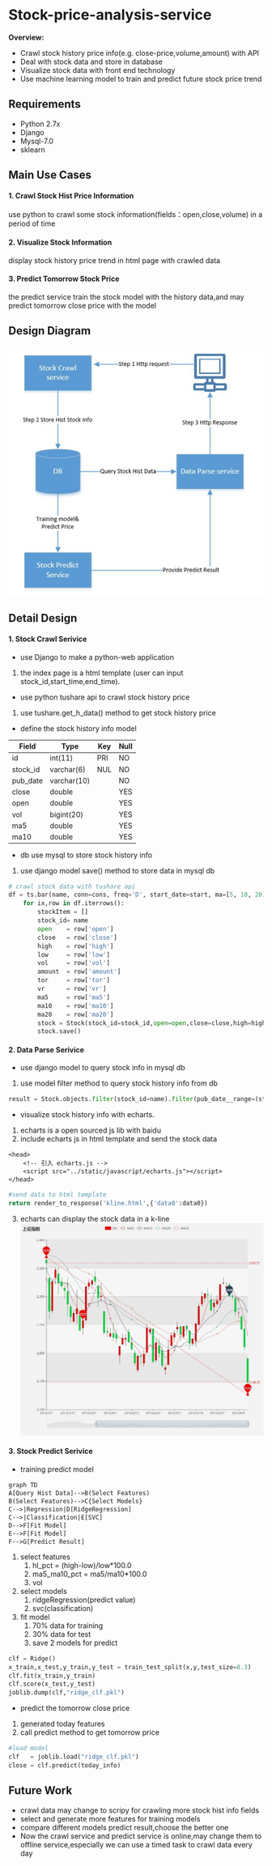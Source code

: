 # Stock-price-analysis-service

**Overview:**

- Crawl stock history price info(e.g. close-price,volume,amount) with API
- Deal with stock data and store in database
- Visualize stock data with front end technology
- Use machine learning model to train and predict future stock price trend

## Requirements

* Python 2.7x
* Django
* Mysql-7.0
* sklearn

## Main Use Cases
#### 1. Crawl Stock Hist Price Information
use python to crawl some stock information(fields：open,close,volume) in a period of time

#### 2. Visualize Stock Information
display stock history price trend in html page with crawled data

#### 3. Predict  Tomorrow Stock Price
the predict service train the stock model with the history data,and may predict tomorrow close price with the model 

## Design  Diagram
![Syetem design diagram](./stock-service-diagram.jpg "flow diagram")

## Detail  Design
#### 1. Stock Crawl Serivice
* use Django to make a python-web application
1. the index page is a html template (user can input stock_id,start_time,end_time).
* use python tushare api to crawl stock history price
1. use tushare.get_h_data() method to get stock history price
* define the stock history info  model

Field | Type | Key|Null
---|---|---|---
id       | int(11)    | PRI|NO
stock_id | varchar(6) | NUL|NO
pub_date | varchar(10)|    |NO
close    | double     |    |YES
open     | double     |    |YES
vol      | bigint(20) |    |YES
ma5      | double     |    |YES
ma10     | double     |    |YES

* db use mysql to store stock history info
1. use django model save() method to store data in mysql db
``` python
# crawl stock data with tushare api
df = ts.bar(name, conn=cons, freq='D', start_date=start, ma=[5, 10, 20],factors=['vr', 'tor'])
    for ix,row in df.iterrows():
        stockItem = []
        stock_id= name
        open    = row['open']
        close   = row['close']
        high    = row['high']
        low     = row['low']
        vol     = row['vol']
        amount  = row['amount']
        tor     = row['tor']
        vr      = row['vr']
        ma5     = row['ma5']
        ma10    = row['ma10']
        ma20    = row['ma20']
        stock = Stock(stock_id=stock_id,open=open,close=close,high=high,amoun=amount,vol=vol,low=low,pub_date=ix,tor=tor, vr=vr, ma5=ma5, ma10=ma10, ma20=ma20)
        stock.save()
```

#### 2. Data Parse Serivice
* use django model to query stock info in mysql db
1. use  model filter method to query stock history info from db
``` python 
result = Stock.objects.filter(stock_id=name).filter(pub_date__range=(start,end))
```
* visualize stock history info with echarts. 
1. echarts is a open sourced js lib with baidu
2. include echarts js in html template and send the stock data
```
<head>
    <!-- 引入 echarts.js -->
    <script src="../static/javascript/echarts.js"></script>
</head>
```
``` python
#send data to html template
return render_to_response('kline.html',{'data0':data0})
```
3. echarts can display the stock data in a k-line
![Syetem design diagram](./kline.JPG "kline diagram")

#### 3. Stock Predict Serivice
* training predict model
```
graph TD
A[Query Hist Data]-->B(Select Features)
B(Select Features)-->C{Select Models}
C-->|Regression|D[RidgeRegression]
C-->|Classification|E[SVC]
D-->F[Fit Model]
E-->F[Fit Model]
F-->G[Predict Result]
```
1. select features
   1. hl_pct = (high-low)/low*100.0
   2. ma5_ma10_pct = ma5/ma10*100.0
   3. vol
2. select models
   1. ridgeRegression(predict value)
   2. svc(classification)
3. fit model
   1. 70% data for training
   2. 30% data for test
   3. save 2 models for predict
``` python
clf = Ridge()
x_train,x_test,y_train,y_test = train_test_split(x,y,test_size=0.3)
clf.fit(x_train,y_train)
clf.score(x_test,y_test)
joblib.dump(clf,"ridge_clf.pkl")
```
* predict the tomorrow close price
1. generated today features
2. call predict method to get tomorrow price
``` python
#load model
clf   = joblib.load("ridge_clf.pkl")
close = clf.predict(today_info)
```
## Future  Work
- crawl data may change to scripy for crawling more stock hist info fields
- select and generate more features for training models
- compare different models predict result,choose the better one
- Now the crawl service and predict service is online,may change them to offline service,especially  we can use
a timed task to crawl data every day